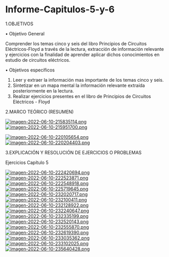 # Informe-Capitulos-5-y-6

1.OBJETIVOS

• Objetivo General

Comprender los temas cinco y seis del libro Principios de Circuitos Eléctricos-Floyd a través de la lectura, extracción de información relevante y ejercicios con la finalidad de aprender aplicar dichos conocimientos en estudio de circuitos eléctricos.

• Objetivos específicos

1. Leer y extraer la información mas importante de los temas cinco y seis.
2. Sintetizar en un mapa mental la información relevante extraída posteriormente en la lectura.
3. Realizar ejercicios presentes en el libro de Principios de Circuitos Eléctricos - Floyd

2.MARCO TEÓRICO (RESUMEN)

[![imagen-2022-06-10-215835114.png](https://i.postimg.cc/Xq8VSWpy/imagen-2022-06-10-215835114.png)](https://postimg.cc/YLvcYJNp)
[![imagen-2022-06-10-215951700.png](https://i.postimg.cc/MZDxGWpn/imagen-2022-06-10-215951700.png)](https://postimg.cc/7bfjsr74)

[![imagen-2022-06-10-220105654.png](https://i.postimg.cc/bNsMj8Dc/imagen-2022-06-10-220105654.png)](https://postimg.cc/MvJtyCmd)
[![imagen-2022-06-10-220204403.png](https://i.postimg.cc/XJqKyN0n/imagen-2022-06-10-220204403.png)](https://postimg.cc/BLWPr06z)

3.EXPLICACIÓN Y RESOLUCIÓN DE EJERCICIOS O PROBLEMAS

Ejercicios Capítulo 5

[![imagen-2022-06-10-222420694.png](https://i.postimg.cc/dVMjhK1y/imagen-2022-06-10-222420694.png)](https://postimg.cc/RNRHYywS)
[![imagen-2022-06-10-222523871.png](https://i.postimg.cc/jSrysQg6/imagen-2022-06-10-222523871.png)](https://postimg.cc/w7012Jd3)
[![imagen-2022-06-10-222548918.png](https://i.postimg.cc/4nRHxs54/imagen-2022-06-10-222548918.png)](https://postimg.cc/D45wCVHR)
[![imagen-2022-06-10-225719645.png](https://i.postimg.cc/0Qs8jnKv/imagen-2022-06-10-225719645.png)](https://postimg.cc/Mc9kryY3)
[![imagen-2022-06-10-232020717.png](https://i.postimg.cc/xdTKNvww/imagen-2022-06-10-232020717.png)](https://postimg.cc/nXgs6Dc2)
[![imagen-2022-06-10-232100411.png](https://i.postimg.cc/Nf6TNCBh/imagen-2022-06-10-232100411.png)](https://postimg.cc/xcdc8RXg)
[![imagen-2022-06-10-232128922.png](https://i.postimg.cc/wvRRD00G/imagen-2022-06-10-232128922.png)](https://postimg.cc/MMxGSbk7)
[![imagen-2022-06-10-232240647.png](https://i.postimg.cc/Xvpr0sSY/imagen-2022-06-10-232240647.png)](https://postimg.cc/FfXrygHM)
[![imagen-2022-06-10-232335199.png](https://i.postimg.cc/28GybsC5/imagen-2022-06-10-232335199.png)](https://postimg.cc/gnwm1BX9)
[![imagen-2022-06-10-232520143.png](https://i.postimg.cc/hthDJhCC/imagen-2022-06-10-232520143.png)](https://postimg.cc/rDXX3y2W)
[![imagen-2022-06-10-232555870.png](https://i.postimg.cc/ZqdJc2zp/imagen-2022-06-10-232555870.png)](https://postimg.cc/QBjLN6td)
[![imagen-2022-06-10-232619390.png](https://i.postimg.cc/Y0pktSGz/imagen-2022-06-10-232619390.png)](https://postimg.cc/PpF04TMC)
[![imagen-2022-06-10-233035362.png](https://i.postimg.cc/pdDgyHtG/imagen-2022-06-10-233035362.png)](https://postimg.cc/Y4CXyT0Y)
[![imagen-2022-06-10-233102025.png](https://i.postimg.cc/wxWn12Sp/imagen-2022-06-10-233102025.png)](https://postimg.cc/PNwScWX3)
[![imagen-2022-06-10-235640428.png](https://i.postimg.cc/9FBS3hhC/imagen-2022-06-10-235640428.png)](https://postimg.cc/566pvDyR)



